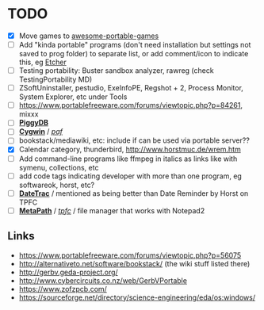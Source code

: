  
# TODO

- [x] Move games to [awesome-portable-games](https://github.com/shnbwmn/awesome-portable-games)</s>
- [ ] Add "kinda portable" programs (don't need installation but settings not saved to prog folder) to separate list, or add comment/icon to indicate this, eg [Etcher](https://www.portablefreeware.com/forums/viewtopic.php?p=84074)
- [ ] Testing portability: Buster sandbox analyzer, rawreg (check TestingPortability MD)
- [ ] ZSoftUninstaller, pestudio, ExeInfoPE, Regshot + 2, Process Monitor, System Explorer, etc under Tools
- [ ] https://www.portablefreeware.com/forums/viewtopic.php?p=84261, mixxx
- [ ] [**PiggyDB**](https://piggydb.net/)
- [ ] [**Cygwin**](https://www.cygwin.com/) / [*paf*](https://github.com/GathSystems/CygwinPortable)
- [ ] bookstack/mediawiki, etc: include if can be used via portable server??
- [x] Calendar category, thunderbird, http://www.horstmuc.de/wrem.htm
- [ ] Add command-line programs like ffmpeg in italics as links like with symenu, collections, etc
- [ ] add code tags indicating developer with more than one program, eg softwareok, horst, etc?
- [ ] [**DateTrac**](http://www.freewarefiles.com/Datetrac-V_program_25608.html) / mentioned as being better than Date Reminder by Horst on TPFC
- [ ] [**MetaPath**](http://www.flos-freeware.ch/archive.html) / [*tpfc*](https://www.portablefreeware.com/index.php?id=1701) / file manager that works with Notepad2

## Links

* https://www.portablefreeware.com/forums/viewtopic.php?p=56075
* http://alternativeto.net/software/bookstack/ (the wiki stuff listed there)
* http://gerbv.geda-project.org/
* http://www.cybercircuits.co.nz/web/GerbVPortable
* https://www.zofzpcb.com/
* https://sourceforge.net/directory/science-engineering/eda/os:windows/


